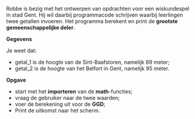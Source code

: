 Robbe is bezig met het ontwerpen van opdrachten voor een wiskundespel in stad Gent. Hij wil daarbij programmacode schrijven waarbij leerlingen twee getallen invoeren. Het programma berekent en print de **grootste gemeenschappelijke deler**. 

**Gegevens**

Je weet dat: 
* getal_1 is de hoogte van de Sint-Baafstoren, namelijk 89 meter; 
* getal_2 is de hoogte van het Belfort in Gent, namelijk 95 meter. 

**Opgave**
* start met het **importeren** van de **math**-functies; 
* vraag de gebruiker naar de twee waarden; 
* voer de berekening uit voor de **GGD**; 
* Print de uitkomst naar het scherm. 
